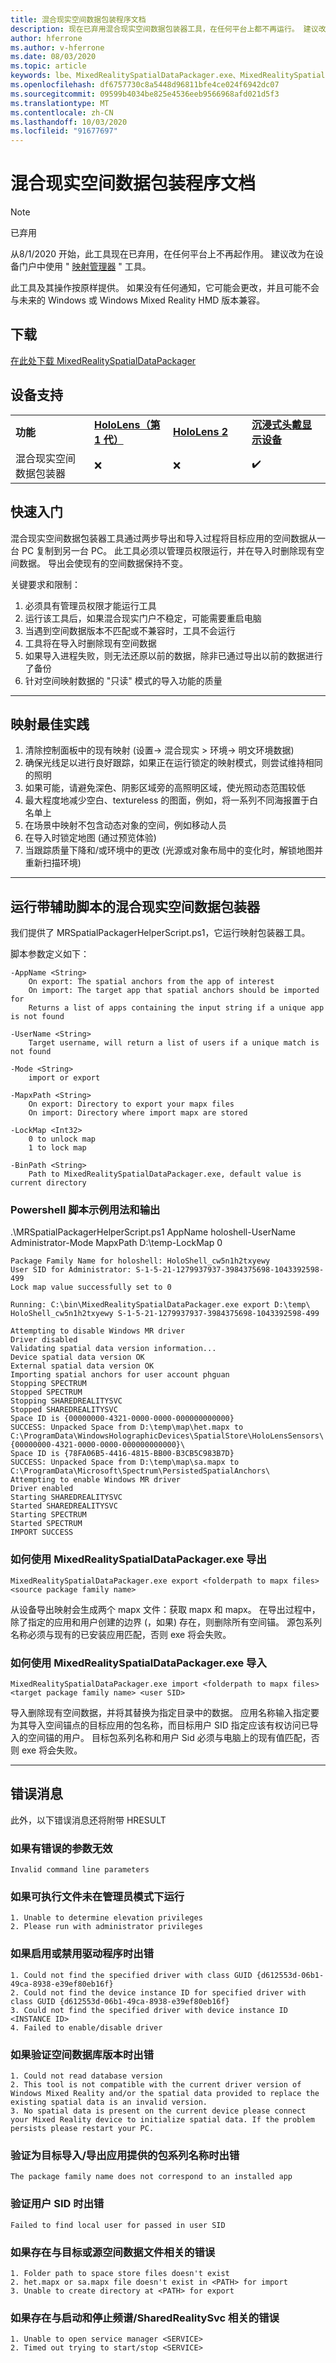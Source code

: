 ```yaml
---
title: 混合现实空间数据包装程序文档
description: 现在已弃用混合现实空间数据包装器工具，在任何平台上都不再运行。 建议改为使用地图管理器工具。
author: hferrone
ms.author: v-hferrone
ms.date: 08/03/2020
ms.topic: article
keywords: lbe、MixedRealitySpatialDataPackager.exe、MixedRealitySpatialDataPackager
ms.openlocfilehash: df6757730c8a5448d96811bfe4ce024f6942dc07
ms.sourcegitcommit: 09599b4034be825e4536eeb9566968afd021d5f3
ms.translationtype: MT
ms.contentlocale: zh-CN
ms.lasthandoff: 10/03/2020
ms.locfileid: "91677697"
---
```

# <a name="mixed-reality-spatial-data-packager-documentation"></a>混合现实空间数据包装程序文档

>[!NOTE]
> 已弃用 
> 
> 从8/1/2020 开始，此工具现在已弃用，在任何平台上不再起作用。 建议改为在设备门户中使用 " [映射管理器](../develop/platform-capabilities-and-apis/using-the-windows-device-portal.md#map-manager) " 工具。 
> 
> 此工具及其操作按原样提供。 如果没有任何通知，它可能会更改，并且可能不会与未来的 Windows 或 Windows Mixed Reality HMD 版本兼容。 


## <a name="download"></a>下载
 [在此处下载 MixedRealitySpatialDataPackager](https://download.microsoft.com/download/A/1/2/A12B8A90-B3F7-4ED9-A4BB-D59DDCDAA125/MixedRealitySpatialDataPackager.zip)

## <a name="device-support"></a>设备支持

<table>
    <colgroup>
    <col width="25%" />
    <col width="25%" />
    <col width="25%" />
    <col width="25%" />
    </colgroup>
    <tr>
        <td><strong>功能</strong></td>
        <td><a href="../hololens-hardware-details.md"><strong>HoloLens（第 1 代）</strong></a></td>
        <td><a href="https://docs.microsoft.com/hololens/hololens2-hardware"><strong>HoloLens 2</strong></td>
        <td><a href="../discover/immersive-headset-hardware-details.md"><strong>沉浸式头戴显示设备</strong></a></td>
    </tr>
     <tr>
        <td>混合现实空间数据包装器</td>
        <td>❌</td>
        <td>❌</td>
        <td>✔️</td>
    </tr>
</table>

## <a name="quickstart"></a>快速入门

混合现实空间数据包装器工具通过两步导出和导入过程将目标应用的空间数据从一台 PC 复制到另一台 PC。 此工具必须以管理员权限运行，并在导入时删除现有空间数据。 导出会使现有的空间数据保持不变。

关键要求和限制：

1. 必须具有管理员权限才能运行工具 
2. 运行该工具后，如果混合现实门户不稳定，可能需要重启电脑
3. 当遇到空间数据版本不匹配或不兼容时，工具不会运行
4. 工具将在导入时删除现有空间数据
5. 如果导入进程失败，则无法还原以前的数据，除非已通过导出以前的数据进行了备份
6. 针对空间映射数据的 "只读" 模式的导入功能的质量
***

## <a name="mapping-best-practices"></a>映射最佳实践

1. 清除控制面板中的现有映射 (设置-> 混合现实 > 环境-> 明文环境数据) 
2. 确保光线足以进行良好跟踪，如果正在运行锁定的映射模式，则尝试维持相同的照明
3. 如果可能，请避免深色、阴影区域旁的高照明区域，使光照动态范围较低
4. 最大程度地减少空白、textureless 的图面，例如，将一系列不同海报置于白名单上
5. 在场景中映射不包含动态对象的空间，例如移动人员
6. 在导入时锁定地图 (通过预览体验) 
7. 当跟踪质量下降和/或环境中的更改 (光源或对象布局中的变化时，解锁地图并重新扫描环境) 
***

## <a name="running-mixed-reality-spatial-data-packager-with-companion-script"></a>运行带辅助脚本的混合现实空间数据包装器

我们提供了 MRSpatialPackagerHelperScript.ps1，它运行映射包装器工具。 


脚本参数定义如下：

```
-AppName <String>
    On export: The spatial anchors from the app of interest
    On import: The target app that spatial anchors should be imported for
    Returns a list of apps containing the input string if a unique app is not found

-UserName <String>
    Target username, will return a list of users if a unique match is not found

-Mode <String>
    import or export

-MapxPath <String>
    On export: Directory to export your mapx files
    On import: Directory where import mapx are stored

-LockMap <Int32>
    0 to unlock map
    1 to lock map

-BinPath <String>
    Path to MixedRealitySpatialDataPackager.exe, default value is current directory
```

### <a name="powershell-script-example-usage-and-output"></a>Powershell 脚本示例用法和输出

.\MRSpatialPackagerHelperScript.ps1 AppName holoshell-UserName Administrator-Mode MapxPath D:\temp\-LockMap 0
```
Package Family Name for holoshell: HoloShell_cw5n1h2txyewy
User SID for Administrator: S-1-5-21-1279937937-3984375698-1043392598-499
Lock map value successfully set to 0

Running: C:\bin\MixedRealitySpatialDataPackager.exe export D:\temp\ HoloShell_cw5n1h2txyewy S-1-5-21-1279937937-3984375698-1043392598-499

Attempting to disable Windows MR driver
Driver disabled
Validating spatial data version information...
Device spatial data version OK
External spatial data version OK
Importing spatial anchors for user account phguan
Stopping SPECTRUM
Stopped SPECTRUM
Stopping SHAREDREALITYSVC
Stopped SHAREDREALITYSVC
Space ID is {00000000-4321-0000-0000-000000000000}
SUCCESS: Unpacked Space from D:\temp\map\het.mapx to
C:\ProgramData\WindowsHolographicDevices\SpatialStore\HoloLensSensors\{00000000-4321-0000-0000-000000000000}\
Space ID is {78FA06B5-4416-4815-BB00-B3CB5C983B7D}
SUCCESS: Unpacked Space from D:\temp\map\sa.mapx to
C:\ProgramData\Microsoft\Spectrum\PersistedSpatialAnchors\
Attempting to enable Windows MR driver
Driver enabled
Starting SHAREDREALITYSVC
Started SHAREDREALITYSVC
Starting SPECTRUM
Started SPECTRUM
IMPORT SUCCESS
```

### <a name="how-to-export-using-mixedrealityspatialdatapackagerexe"></a>如何使用 MixedRealitySpatialDataPackager.exe 导出
```
MixedRealitySpatialDataPackager.exe export <folderpath to mapx files> <source package family name>    
```

从设备导出映射会生成两个 mapx 文件：获取 mapx 和 mapx。 在导出过程中，除了指定的应用和用户创建的边界 (，如果) 存在，则删除所有空间锚。 源包系列名称必须与现有的已安装应用匹配，否则 exe 将会失败。

### <a name="how-to-import-using-mixedrealityspatialdatapackagerexe"></a>如何使用 MixedRealitySpatialDataPackager.exe 导入
```
MixedRealitySpatialDataPackager.exe import <folderpath to mapx files> <target package family name> <user SID>
```
导入删除现有空间数据，并将其替换为指定目录中的数据。 应用名称输入指定要为其导入空间锚点的目标应用的包名称，而目标用户 SID 指定应该有权访问已导入的空间锚的用户。 目标包系列名称和用户 Sid 必须与电脑上的现有值匹配，否则 exe 将会失败。


***
## <a name="error-messages"></a>错误消息
此外，以下错误消息还将附带 HRESULT

### <a name="if-there-was-an-error-invalid-arguments"></a>如果有错误的参数无效
```
Invalid command line parameters
```

### <a name="if-the-executable-was-not-run-in-administrator-mode"></a>如果可执行文件未在管理员模式下运行
```
1. Unable to determine elevation privileges 
2. Please run with administrator privileges 
```

### <a name="if-there-was-an-error-enabling-or-disabling-the-driver"></a>如果启用或禁用驱动程序时出错
```
1. Could not find the specified driver with class GUID {d612553d-06b1-49ca-8938-e39ef80eb16f}
2. Could not find the device instance ID for specified driver with class GUID {d612553d-06b1-49ca-8938-e39ef80eb16f}
3. Could not find the specified driver with device instance ID <INSTANCE ID>
4. Failed to enable/disable driver
```

### <a name="if-there-was-an-error-validating-the-spatial-database-version"></a>如果验证空间数据库版本时出错
```
1. Could not read database version
2. This tool is not compatible with the current driver version of Windows Mixed Reality and/or the spatial data provided to replace the existing spatial data is an invalid version.
3. No spatial data is present on the current device please connect your Mixed Reality device to initialize spatial data. If the problem persists please restart your PC.
```

### <a name="if-there-was-an-error-validating-the-package-family-name-provided-for-target-importexport-app"></a>验证为目标导入/导出应用提供的包系列名称时出错
```
The package family name does not correspond to an installed app
```

### <a name="if-there-was-an-error-validating-the-user-sid"></a>验证用户 SID 时出错
```
Failed to find local user for passed in user SID
```

### <a name="if-there-was-an-error-related-to-the-destination-or-source-spatial-data-files"></a>如果存在与目标或源空间数据文件相关的错误
```
1. Folder path to space store files doesn't exist 
2. het.mapx or sa.mapx file doesn't exist in <PATH> for import
3. Unable to create directory at <PATH> for export
```

### <a name="if-there-was-an-error-related-to-starting-and-stopping-spectrumsharedrealitysvc"></a>如果存在与启动和停止频谱/SharedRealitySvc 相关的错误
```
1. Unable to open service manager <SERVICE>
2. Timed out trying to start/stop <SERVICE>
```
